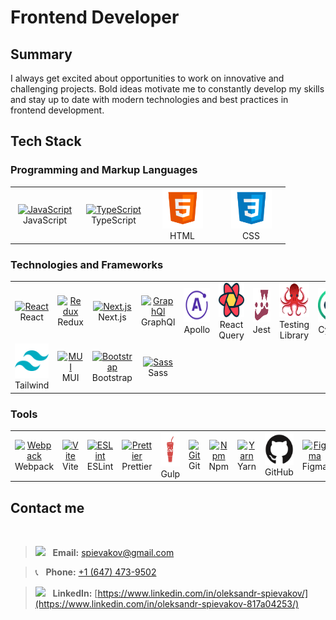 # Frontend Developer

## Summary

I always get excited about opportunities to work on innovative and challenging projects. Bold ideas motivate me to constantly develop my skills and stay up to date with modern technologies and best practices in frontend development.

## Tech Stack

### Programming and Markup Languages

<table width='100%'>
  <tr>
    <td align="center" width="96">
      <a href="#">
        <img src="https://upload.wikimedia.org/wikipedia/commons/thumb/9/99/Unofficial_JavaScript_logo_2.svg/1024px-Unofficial_JavaScript_logo_2.svg.png" width="48" height="48" alt="JavaScript" />
      </a>
      <br>JavaScript
    </td>
    <td align="center" width="96">
      <a href="#">
        <img src="https://upload.wikimedia.org/wikipedia/commons/thumb/4/4c/Typescript_logo_2020.svg/1200px-Typescript_logo_2020.svg.png" width="48" height="48" alt="TypeScript" />
      </a>
      <br>TypeScript
    </td>
    <td align="center" width="96">
      <a href="#" >
        <img src="./assets/html.png" width="65" height="65" alt="HTML" />
      </a>
      <br>HTML
    </td>
    <td align="center" width="96">
      <a href="#" >
        <img src="./assets/css.png" width="65" height="65" alt="CSS" />
      </a>
      <br>CSS
    </td>
  </tr>
</table>

### Technologies and Frameworks

<table width='100%'>
  <tr>
    <td align="center" width="96">
      <a href="#">
        <img src="https://brandlogos.net/wp-content/uploads/2020/09/react-logo.png" width="55" height="55" alt="React" />
      </a>
      <br>React
    </td>
    <td align="center" width="96">
      <a href="#">
        <img src="https://cdn.worldvectorlogo.com/logos/redux.svg" width="48" height="48" alt="Redux" />
      </a>
      <br>Redux
    </td>
    <td align="center" width="96">
      <a href="#" >
        <img src="https://raw.githubusercontent.com/samfromaway/samfromaway/master/.github/images/nextjs.png" width="48" height="48" alt="Next.js" />
      </a>
      <br>Next.js
    </td>
    <td align="center" width="96">
      <a href="#" >
        <img src="https://upload.wikimedia.org/wikipedia/commons/thumb/1/17/GraphQL_Logo.svg/2048px-GraphQL_Logo.svg.png" width="48" height="48" alt="GraphQl" />
      </a>
      <br>GraphQl
    </td>
    <td align="center" width="96">
      <a href="#" >
        <img src="./assets/apollo.png" width="55" height="55" alt="Apollo Client" />
      </a>
      <br>Apollo
    </td>
    <td align="center" width="96">
      <a href="#" >
        <img src="./assets/react-query.svg" width="55" height="55" alt="React Query" />
      </a>
      <br>React Query
    </td>
    <td align="center" width="96">
      <a href="#" >
        <img src="./assets/jest.png" width="55" height="55" alt="Jest" />
      </a>
      <br>Jest
    </td>
    <td align="center" width="96">
      <a href="#" >
        <img src="./assets/testing-library.png" width="55" height="55" alt="Testing Library" />
      </a>
      <br>Testing Library
    </td>
    <td align="center" width="96">
      <a href="#" >
        <img src="./assets/cypress.png" width="55" height="55" alt="Cypress" />
      </a>
      <br>Cypress
    </td>
  </tr>

  <tr>
    <td align="center" width="96">
      <a href="#" >
        <img src="./assets/tailwind.png" width="55" height="55" alt="Tailwind" />
      </a>
      <br>Tailwind
    </td>
    <td align="center" width="96">
      <a href="#" >
        <img src="https://media.zeemly.com/zeemly/product/material-ui.png" width="55" height="55" alt="MUI" />
      </a>
      <br>MUI
    </td>
    <td align="center" width="96">
      <a href="#" >
        <img src="https://cdn.worldvectorlogo.com/logos/bootstrap-4.svg" width="55" height="55" alt="Bootstrap" />
      </a>
      <br>Bootstrap
    </td>
    <td align="center" width="96">
      <a href="#" >
        <img src="https://brandeps.com/icon-download/S/Sass-icon-vector-04.svg" width="55" height="55" alt="Sass" />
      </a>
      <br>Sass
    </td>
  </tr>
</table>

### Tools

<table width='100%'>
  <tr>
    <td align="center" width="96">
      <a href="#">
        <img src="https://brandeps.com/icon-download/W/Webpack-icon-vector-02.svg" width="50" height="50" alt="Webpack" />
      </a>
      <br>Webpack
    </td>
    <td align="center" width="96">
      <a href="#">
        <img src="https://vitejs.dev/logo.svg" width="48" height="48" alt="Vite" />
      </a>
      <br>Vite
    </td>
    <td align="center" width="96">
      <a href="#" >
        <img src="https://brandeps.com/icon-download/E/Eslint-icon-vector-02.svg" width="50" height="50" alt="ESLint" />
      </a>
      <br>ESLint
    </td>
    <td align="center" width="96">
      <a href="#" >
        <img src="https://brandeps.com/icon-download/P/Prettier-icon-vector-02.svg" width="45" height="45" alt="Prettier" />
      </a>
      <br>Prettier
    </td>
    <td align="center" width="96">
      <a href="#" >
        <img src="./assets/gulp.png" width="55" height="55" alt="Gulp" />
      </a>
      <br>Gulp
    </td>
    <td align="center" width="96">
      <a href="#" >
        <img src="https://upload.wikimedia.org/wikipedia/commons/thumb/3/3f/Git_icon.svg/1200px-Git_icon.svg.png" width="50" height="50" alt="Git" />
      </a>
      <br>Git
    </td>
    <td align="center" width="96">
      <a href="#" >
        <img src="https://brandeps.com/icon-download/N/Npm-icon-vector-05.svg" width="50" height="50" alt="Npm" />
      </a>
      <br>Npm
    </td>
    <td align="center" width="96">
      <a href="#" >
        <img src="https://brandeps.com/icon-download/Y/Yarn-icon-vector-03.svg" width="50" height="50" alt="Yarn" />
      </a>
      <br>Yarn
    </td>
    <td align="center" width="96">
      <a href="#" >
        <img src="https://github.com/devicons/devicon/blob/master/icons/github/github-original.svg" width="50" height="50" alt="GitHub" />
      </a>
      <br>GitHub
    </td>
    <td align="center" width="96">
      <a href="#" >
        <img src="https://upload.wikimedia.org/wikipedia/commons/3/33/Figma-logo.svg" width="50" height="50" alt="Figma" />
      </a>
      <br>Figma
    </td>
    <td align="center" width="96">
      <a href="#" >
        <img src="./assets/jira.png" width="50" height="50" alt="Jira" />
      </a>
      <br>Jira
    </td>
    <td align="center" width="96">
      <a href="#" >
        <img src="./assets/netlify.png" width="50" height="50" alt="Netlify" />
      </a>
      <br>Netlify
    </td>
    <td align="center" width="96">
      <a href="#" >
        <img src="https://upload.wikimedia.org/wikipedia/commons/9/9a/Visual_Studio_Code_1.35_icon.svg" width="50" height="50" alt="VS Code" />
      </a>
      <br>VS Code
    </td>
  </tr>
</table>

## Contact me

<br/>

> <img src="assets/gmailnew.png" width="25">&nbsp;&nbsp; **Email:** spievakov@gmail.com

> 📞&nbsp;&nbsp; **Phone:** <a href="tel:+1647473-9502">+1 (647) 473-9502</a>

> <img src="assets/linkedin.png" width="25">&nbsp;&nbsp; **LinkedIn:** [https://www.linkedin.com/in/oleksandr-spievakov/](https://www.linkedin.com/in/oleksandr-spievakov-817a04253/)
